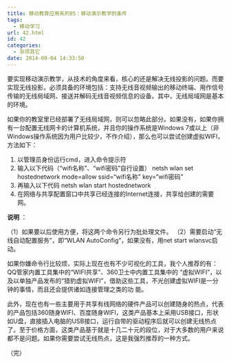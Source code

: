 ```yaml
---
title: 移动教育应用系列05：移动演示教学的条件
tags:
  - 移动学习
url: 42.html
id: 42
categories:
  - 杂项其它
date: 2014-09-04 14:33:50
---
```


要实现移动演示教学，从技术的角度来看，核心的还是解决无线投影的问题。而要实现无线投影，必须具备的环境包括：支持无线音视频输出的移动终端、用作信号传输的无线局域网、接送并解码无线音视频信息的设备。其中，无线局域网是基本的环境。

如果你的教室里已经部署了无线局域网，则可以忽略此部分。如果没有，如果你拥有一台配置无线网卡的计算机系统，并且你的操作系统是Windows 7或以上（非Windows操作系统因为用户比较少，不作介绍），那么也可以尝试创建虚拟WIFI，方法如下：

1.  以管理员身份运行cmd，进入命令提示符
2.  输入以下代码（“wifi名称”、“wifi密码”自行设置） netsh wlan set hostednetwork mode=allow ssid=“wifi名称” key=“wifi密码”
3.  再输入以下代码 netsh wlan start hostednetwork
4.  在网络与共享配置窗口中共享已经连接的Internet连接，共享给创建的需要网。

**说明** ：

（1）如果要以后使用方便，将这两个命令另行为批处理文件。 （2）需要启动“无线自动配置服务”，即“WLAN AutoConfig”，如果没有，用net start wlansvc启动。

如果你嫌命令行比较烦，实际上现在也有不少可视化的工具，我个人推荐的有：QQ管家内置工具集中的“WIFI共享”、360卫士中内置工具集中的 “虚拟WIFI”，以及以单独产品发布的“猎豹虚拟WIFI”，借助这些工具，不光创建虚拟WIFI是一分钟的事情，而且还会提供诸如连接管理之类的功 能。

此外，现在也有一些主要用于共享有线网络的硬件产品可以创建随身的热点，代表的产品包括360随身WIFI、百度随身WIFI，这类产品基本上采用USB接口，形状如U盘，直接插入电脑的USB接口，运行自带的驱动程序后就可以创建无线热点了。至于价格方面，这类产品基于就是十几二十元的段位，对于大多数的用户来说都不是问题。如果你需要尝试无线热点，这是我强烈推荐的一种方式。

（完）